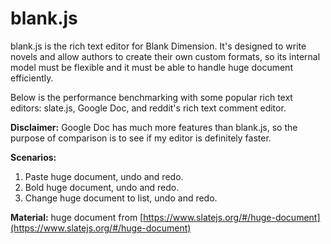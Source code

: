 # blank.js
blank.js is the rich text editor for Blank Dimension. It's designed to write novels and allow authors to create their own custom formats, so its internal model must be flexible and it must be able to handle huge document efficiently.

Below is the performance benchmarking with some popular rich text editors: slate.js, Google Doc, and reddit's rich text comment editor.

**Disclaimer:** Google Doc has much more features than blank.js, so the purpose of comparison is to see if my editor is definitely faster.

**Scenarios:**
1. Paste huge document, undo and redo.
2. Bold huge document, undo and redo.
3. Change huge document to list, undo and redo.

**Material:** huge document from [https://www.slatejs.org/#/huge-document](https://www.slatejs.org/#/huge-document)
